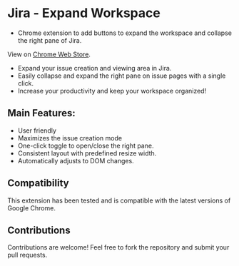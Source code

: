 # Jira - Expand Workspace

* Chrome extension to add buttons to expand the workspace and collapse the right pane of Jira.

View on [Chrome Web Store](https://chromewebstore.google.com/detail/jira-expandir-%C3%A1rea-de-tra/occanfpdiglllenbekgbnhijeoincilf).

* Expand your issue creation and viewing area in Jira.
* Easily collapse and expand the right pane on issue pages with a single click.
* Increase your productivity and keep your workspace organized!

## Main Features:

* User friendly
* Maximizes the issue creation mode
* One-click toggle to open/close the right pane.
* Consistent layout with predefined resize width.
* Automatically adjusts to DOM changes.

## Compatibility

This extension has been tested and is compatible with the latest versions of Google Chrome.

## Contributions

Contributions are welcome! Feel free to fork the repository and submit your pull requests.
